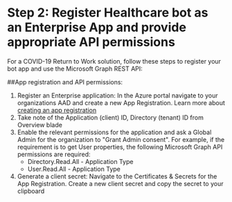 # Step 2: Register Healthcare bot as an Enterprise App and provide appropriate API permissions

For a COVID-19 Return to Work solution, follow these steps to register your bot app and use the Microsoft Graph REST API:

##App registration and API permissions:
1. Register an Enterprise application: In the Azure portal navigate to your organizations AAD and create a new App Registration. Learn more about  [creating an app registration](https://docs.microsoft.com/en-us/azure/active-directory/develop/quickstart-register-app#targetText=Azure%20AD%20assigns%20a%20unique,%2C%20API%20permissions%2C%20and%20more.)
2. Take note of the Application (client) ID, Directory (tenant) ID from Overview blade
3. Enable the relevant permissions for the application and ask a Global Admin for the organization to "Grant Admin consent". For example, if the requirement is to get User properties, the following Microsoft Graph API permissions are required:
	-  	Directory.Read.All - Application Type 
	-   User.Read.All - Application Type
4. Generate a client secret: Navigate to the Certificates & Secrets for the App Registration. Create a new client secret and copy the secret to your clipboard

